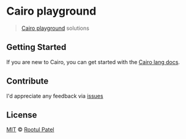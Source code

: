 # Cairo playground

> [Cairo playground](https://www.cairo-lang.org/playground/) solutions

## Getting Started

If you are new to Cairo, you can get started with the [Cairo lang docs](https://www.cairo-lang.org/docs/index.html).

## Contribute

I'd appreciate any feedback via [issues](https://github.com/rootulp/cairo-playground/issues/new)

## License

[MIT](https://rootulp.mit-license.org/) © [Rootul Patel](https://rootulp.com)
